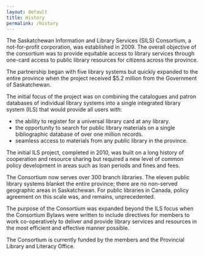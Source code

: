 ```yaml
---
layout: default
title: History
permalink: /history
---
```


The Saskatchewan Information and Library Services (SILS) Consortium, a not-for-profit corporation, was established in 2009. The overall objective of the consortium was to provide equitable access to library services through one-card access to public library resources for citizens across the province.

​The partnership began with five library systems but quickly expanded to the entire province when the project received $5.2 million from the Government of Saskatchewan.

The initial focus of the project was on combining the catalogues and patron databases of individual library systems into a single integrated library system (ILS) that would provide all users with:

- the ability to register for a universal library card at any library.
- the opportunity to search for public library materials on a single bibliographic database of over one million records.
- seamless access to materials from any public library in the province.

The initial ILS project, completed in 2010, was built on a long history of cooperation and resource sharing but required a new level of common policy development in areas such as loan periods and fines and fees.

The Consortium now serves over 300 branch libraries. The eleven public library systems blanket the entire province; there are no non-served geographic areas in Saskatchewan. For public libraries in Canada, policy agreement on this scale was, and remains, unprecedented.

The purpose of the Consortium was expanded beyond the ILS focus when the Consortium Bylaws were written to include directives for members to work co-operatively to deliver and provide library services and resources in the most efficient and effective manner possible.

The Consortium is currently funded by the members and the Provincial Library and Literacy Office.
